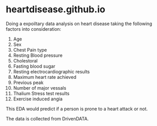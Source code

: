 # heartdisease.github.io

Doing a expoiltary data analysis on heart disease taking the following factors into consideration: 

1. Age
2. Sex
3. Chest Pain type
4. Resting Blood pressure
5. Cholestoral
6. Fasting blood sugar
7. Resting electrocardiographic results 
8. Maximum heart rate achieved
9. Previous peak
10. Number of major vessals
11. Thalium Stress test results
12. Exercise induced angia

This EDA would predict if a person is prone to a heart attack or not. 

The data is collected from DrivenDATA. 

